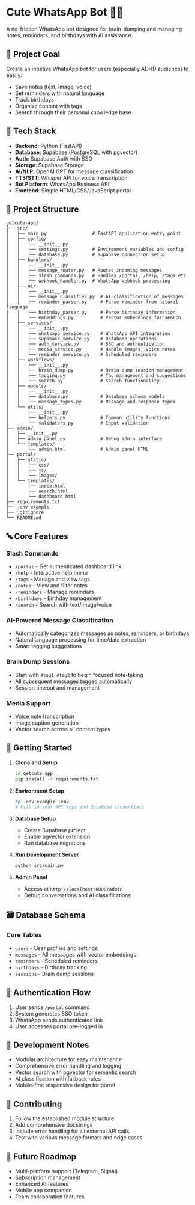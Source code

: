 # Cute WhatsApp Bot 🤖💚

A no-friction WhatsApp bot designed for brain-dumping and managing notes, reminders, and birthdays with AI assistance.

## 🎯 Project Goal

Create an intuitive WhatsApp bot for users (especially ADHD audience) to easily:
- Save notes (text, image, voice)
- Set reminders with natural language
- Track birthdays
- Organize content with tags
- Search through their personal knowledge base

## 🧱 Tech Stack

- **Backend**: Python (FastAPI)
- **Database**: Supabase (PostgreSQL with pgvector)
- **Auth**: Supabase Auth with SSO
- **Storage**: Supabase Storage
- **AI/NLP**: OpenAI GPT for message classification
- **TTS/STT**: Whisper API for voice transcription
- **Bot Platform**: WhatsApp Business API
- **Frontend**: Simple HTML/CSS/JavaScript portal

## 📁 Project Structure

```
getcute-app/
├── src/
│   ├── main.py                 # FastAPI application entry point
│   ├── config/
│   │   ├── __init__.py
│   │   ├── settings.py         # Environment variables and config
│   │   └── database.py         # Supabase connection setup
│   ├── handlers/
│   │   ├── __init__.py
│   │   ├── message_router.py   # Routes incoming messages
│   │   ├── slash_commands.py   # Handles /portal, /help, /tags etc
│   │   └── webhook_handler.py  # WhatsApp webhook processing
│   ├── ai/
│   │   ├── __init__.py
│   │   ├── message_classifier.py  # AI classification of messages
│   │   ├── reminder_parser.py     # Parse reminder from natural language
│   │   ├── birthday_parser.py     # Parse birthday information
│   │   └── embeddings.py          # Vector embeddings for search
│   ├── services/
│   │   ├── __init__.py
│   │   ├── whatsapp_service.py    # WhatsApp API integration
│   │   ├── supabase_service.py    # Database operations
│   │   ├── auth_service.py        # SSO and authentication
│   │   ├── media_service.py       # Handle images, voice notes
│   │   └── reminder_service.py    # Scheduled reminders
│   ├── workflows/
│   │   ├── __init__.py
│   │   ├── brain_dump.py          # Brain dump session management
│   │   ├── tagging.py             # Tag management and suggestions
│   │   └── search.py              # Search functionality
│   ├── models/
│   │   ├── __init__.py
│   │   ├── database.py            # Database schema models
│   │   └── message_types.py       # Message and response types
│   └── utils/
│       ├── __init__.py
│       ├── helpers.py             # Common utility functions
│       └── validators.py          # Input validation
├── admin/
│   ├── __init__.py
│   ├── admin_panel.py             # Debug admin interface
│   └── templates/
│       └── admin.html             # Admin panel HTML
├── portal/
│   ├── static/
│   │   ├── css/
│   │   ├── js/
│   │   └── images/
│   └── templates/
│       ├── index.html
│       ├── search.html
│       └── dashboard.html
├── requirements.txt
├── .env.example
├── .gitignore
└── README.md
```

## 🔤 Core Features

### Slash Commands
- `/portal` - Get authenticated dashboard link
- `/help` - Interactive help menu
- `/tags` - Manage and view tags
- `/notes` - View and filter notes
- `/reminders` - Manage reminders
- `/birthdays` - Birthday management
- `/search` - Search with text/image/voice

### AI-Powered Message Classification
- Automatically categorizes messages as notes, reminders, or birthdays
- Natural language processing for time/date extraction
- Smart tagging suggestions

### Brain Dump Sessions
- Start with `#tag1 #tag2` to begin focused note-taking
- All subsequent messages tagged automatically
- Session timeout and management

### Media Support
- Voice note transcription
- Image caption generation
- Vector search across all content types

## 🚀 Getting Started

1. **Clone and Setup**
   ```bash
   cd getcute-app
   pip install -r requirements.txt
   ```

2. **Environment Setup**
   ```bash
   cp .env.example .env
   # Fill in your API keys and database credentials
   ```

3. **Database Setup**
   - Create Supabase project
   - Enable pgvector extension
   - Run database migrations

4. **Run Development Server**
   ```bash
   python src/main.py
   ```

5. **Admin Panel**
   - Access at `http://localhost:8000/admin`
   - Debug conversations and AI classifications

## 🗃️ Database Schema

### Core Tables
- `users` - User profiles and settings
- `messages` - All messages with vector embeddings
- `reminders` - Scheduled reminders
- `birthdays` - Birthday tracking
- `sessions` - Brain dump sessions

## 🔐 Authentication Flow

1. User sends `/portal` command
2. System generates SSO token
3. WhatsApp sends authenticated link
4. User accesses portal pre-logged in

## 🧪 Development Notes

- Modular architecture for easy maintenance
- Comprehensive error handling and logging
- Vector search with pgvector for semantic search
- AI classification with fallback rules
- Mobile-first responsive design for portal

## 📝 Contributing

1. Follow the established module structure
2. Add comprehensive docstrings
3. Include error handling for all external API calls
4. Test with various message formats and edge cases

## 🔮 Future Roadmap

- Multi-platform support (Telegram, Signal)
- Subscription management
- Enhanced AI features
- Mobile app companion
- Team collaboration features
